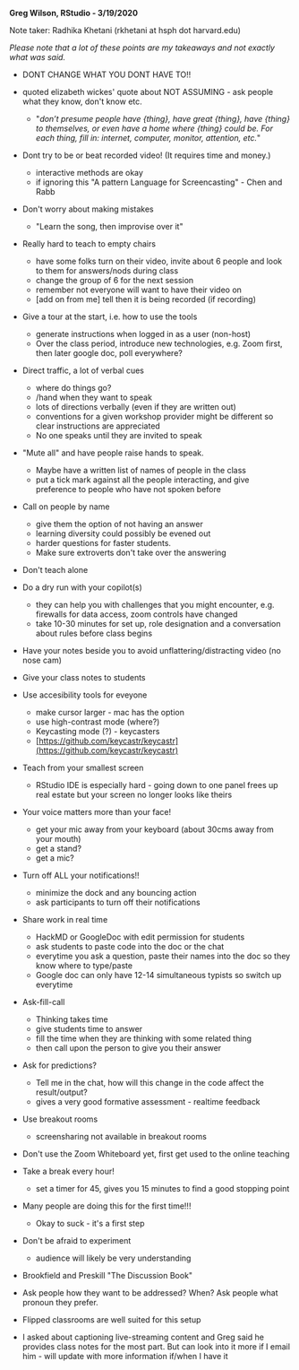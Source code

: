 **Greg Wilson, RStudio - 3/19/2020**

Note taker: Radhika Khetani (rkhetani at hsph dot harvard.edu)

*Please note that a lot of these points are my takeaways and not exactly what was said.*

* DONT CHANGE WHAT YOU DONT HAVE TO!!

* quoted elizabeth wickes' quote about NOT ASSUMING - ask people what they know, don't know etc.
	* "*don’t presume people have {thing}, have great {thing}, have {thing} to themselves, or even have a home where {thing} could be.  For each thing, fill in:  internet, computer, monitor, attention, etc.*"

* Dont try to be or beat recorded video! (It requires time and money.)

	* interactive methods are okay
	* if ignoring this "A pattern Language for Screencasting" - Chen and Rabb

* Don't worry about making mistakes

	* "Learn the song, then improvise over it"

* Really hard to teach to empty chairs

	* have some folks turn on their video, invite about 6 people and look to them for answers/nods during class
	* change the group of 6 for the next session
	* remember not everyone will want to have their video on
	* [add on from me] tell then it is being recorded (if recording)

* Give a tour at the start, i.e. how to use the tools

	* generate instructions when logged in as a user (non-host)
	* Over the class period, introduce new technologies, e.g. Zoom first, then later google doc, poll everywhere?

* Direct traffic, a lot of verbal cues

	* where do things go?
	* /hand when they want to speak
	* lots of directions verbally (even if they are written out)
	* conventions for a given workshop provider might be different so clear instructions are appreciated
	* No one speaks until they are invited to speak

* "Mute all" and have people raise hands to speak.

	* Maybe have a written list of names of people in the class
	* put a tick mark against all the people interacting, and give preference to people who have not spoken before

* Call on people by name

	* give them the option of not having an answer
	* learning diversity could possibly be evened out
	* harder questions for faster students.
	* Make sure extroverts don't take over the answering

* Don't teach alone

* Do a dry run with your copilot(s)
	* they can help you with challenges that you might encounter, e.g. firewalls for data access, zoom controls have changed
	* take 10-30 minutes for set up, role designation and a conversation about rules before class begins

* Have your notes beside you to avoid unflattering/distracting video (no nose cam)

* Give your class notes to students 

* Use accesibility tools for eveyone

	* make cursor larger - mac has the option
	* use high-contrast mode (where?)
	* Keycasting mode (?) - keycasters 
	* [https://github.com/keycastr/keycastr](https://github.com/keycastr/keycastr)

* Teach from your smallest screen

	* RStudio IDE is especially hard - going down to one panel frees up real estate but your screen no longer looks like theirs

* Your voice matters more than your face!

	* get your mic away from your keyboard (about 30cms away from your mouth)
	* get a stand?
	* get a mic?

* Turn off ALL your notifications!!

	* minimize the dock and any bouncing action
	* ask participants to turn off their notifications

* Share work in real time

	* HackMD or GoogleDoc with edit permission for students
	* ask students to paste code into the doc or the chat
	* everytime you ask a question, paste their names into the doc so they know where to type/paste
	* Google doc can only have 12-14 simultaneous typists so switch up everytime

* Ask-fill-call

	* Thinking takes time
	* give students time to answer
	* fill the time when they are thinking with some related thing
	* then call upon the person to give you their answer

* Ask for predictions?
	* Tell me in the chat, how will this change in the code affect the result/output?
	* gives a very good formative assessment - realtime feedback 

* Use breakout rooms

	* screensharing not available in breakout rooms 

* Don't use the Zoom Whiteboard yet, first get used to the online teaching

* Take a break every hour!

	* set a timer for 45, gives you 15 minutes to find a good stopping point

* Many people are doing this for the first time!!!

	* Okay to suck - it's a first step

* Don't be afraid to experiment

	* audience will likely be very understanding

* Brookfield and Preskill "The Discussion Book"

* Ask people how they want to be addressed? When? Ask people what pronoun they prefer.

* Flipped classrooms are well suited for this setup

* I asked about captioning live-streaming content and Greg said he provides class notes for the most part. But can look into it more if I email him - will update with more information if/when I have it
